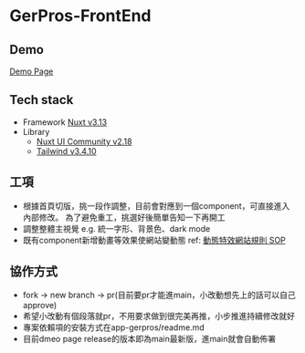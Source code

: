 # GerPros-FrontEnd

## Demo

[Demo Page](https://main.d1hm4l1a6kz6r6.amplifyapp.com/)

## Tech stack

- Framework [Nuxt v3.13](https://nuxt.com/)
- Library
  - [Nuxt UI Community v2.18](https://ui.nuxt.com/)
  - [Tailwind v3.4.10](https://tailwindcss.com/docs/installation)

## 工項

- 根據首頁切版，挑一段作調整，目前會對應到一個component，可直接進入內部修改。 為了避免重工，挑選好後簡單告知一下再開工
- 調整整體主視覺 e.g. 統一字形、背景色、dark mode
- 既有component新增動畫等效果使網站變動態 ref: [動態特效網站規則 SOP](https://blockstudio.tw/blog/web-animation-sop/)

## 協作方式

- fork -> new branch -> pr(目前要pr才能進main，小改動想先上的話可以自己approve)
- 希望小改動有個段落就pr，不用要求做到很完美再推，小步推進持續修改就好
- 專案依賴項的安裝方式在app-gerpros/readme.md
- 目前dmeo page release的版本即為main最新版，進main就會自動佈署
